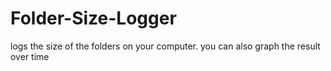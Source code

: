 # Folder-Size-Logger
logs the size of the folders on your computer. you can also graph the result over time
